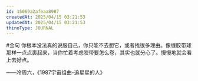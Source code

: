 ```yaml
---
id: 15069a2afeaa8987
createdAt: 2025/04/15 03:21:53
updatedAt: 2025/04/15 03:21:53
thinoType: JOURNAL
---
```

#金句 你根本没法真的说服自己，你只能不去想它，或者找很多理由。像缠胶带球那样一点点裹起来，当你忙着考虑胶带要怎么卷，其实也就分心了。慢慢地就会看上去好点。

——冷周六，《1987宇宙组曲-追星星的人》